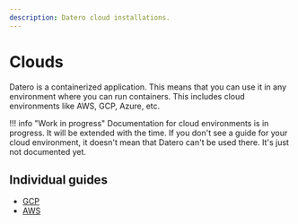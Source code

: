 ```yaml
---
description: Datero cloud installations.
---
```


# Clouds
Datero is a containerized application.
This means that you can use it in any environment where you can run containers.
This includes cloud environments like AWS, GCP, Azure, etc.

!!! info "Work in progress"
    Documentation for cloud environments is in progress. 
    It will be extended with the time.
    If you don't see a guide for your cloud environment, it doesn't mean that Datero can't be used there.
    It's just not documented yet.

## Individual guides
- [GCP](./gcp/index.md)
- [AWS](./aws/index.md)

